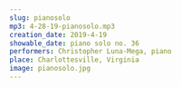 ```yaml
---
slug: pianosolo
mp3: 4-28-19-pianosolo.mp3
creation_date: 2019-4-19
showable_date: piano solo no. 36
performers: Christopher Luna-Mega, piano
place: Charlottesville, Virginia
image: pianosolo.jpg
---
```


